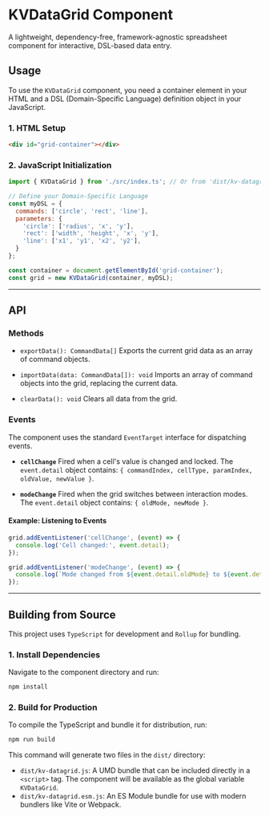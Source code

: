 # KVDataGrid Component

A lightweight, dependency-free, framework-agnostic spreadsheet component for interactive, DSL-based data entry.

## Usage

To use the `KVDataGrid` component, you need a container element in your HTML and a DSL (Domain-Specific Language) definition object in your JavaScript.

### 1. HTML Setup
```html
<div id="grid-container"></div>
```

### 2. JavaScript Initialization
```javascript
import { KVDataGrid } from './src/index.ts'; // Or from 'dist/kv-datagrid.esm.js' after building

// Define your Domain-Specific Language
const myDSL = {
  commands: ['circle', 'rect', 'line'],
  parameters: {
    'circle': ['radius', 'x', 'y'],
    'rect': ['width', 'height', 'x', 'y'],
    'line': ['x1', 'y1', 'x2', 'y2'],
  }
};

const container = document.getElementById('grid-container');
const grid = new KVDataGrid(container, myDSL);
```

---

## API

### Methods

- `exportData(): CommandData[]`
  Exports the current grid data as an array of command objects.

- `importData(data: CommandData[]): void`
  Imports an array of command objects into the grid, replacing the current data.

- `clearData(): void`
  Clears all data from the grid.

### Events

The component uses the standard `EventTarget` interface for dispatching events.

- **`cellChange`**
  Fired when a cell's value is changed and locked. The `event.detail` object contains: `{ commandIndex, cellType, paramIndex, oldValue, newValue }`.

- **`modeChange`**
  Fired when the grid switches between interaction modes. The `event.detail` object contains: `{ oldMode, newMode }`.

#### Example: Listening to Events
```javascript
grid.addEventListener('cellChange', (event) => {
  console.log('Cell changed:', event.detail);
});

grid.addEventListener('modeChange', (event) => {
  console.log(`Mode changed from ${event.detail.oldMode} to ${event.detail.newMode}`);
});
```

---

## Building from Source

This project uses `TypeScript` for development and `Rollup` for bundling.

### 1. Install Dependencies
Navigate to the component directory and run:
```bash
npm install
```

### 2. Build for Production
To compile the TypeScript and bundle it for distribution, run:
```bash
npm run build
```

This command will generate two files in the `dist/` directory:
- `dist/kv-datagrid.js`: A UMD bundle that can be included directly in a `<script>` tag. The component will be available as the global variable `KVDataGrid`.
- `dist/kv-datagrid.esm.js`: An ES Module bundle for use with modern bundlers like Vite or Webpack. 